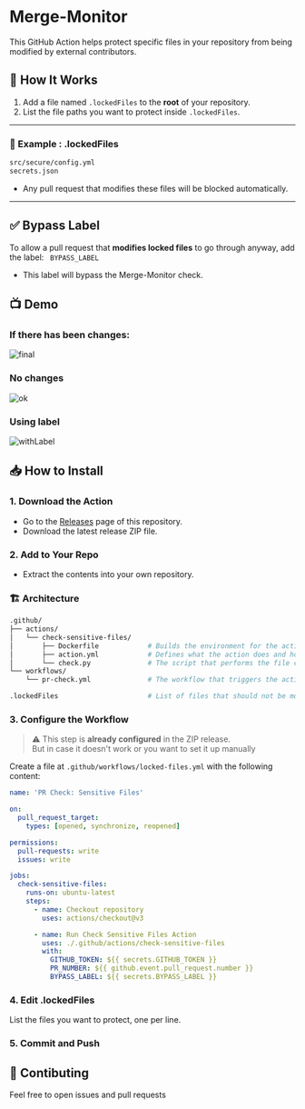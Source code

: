# Merge-Monitor

This GitHub Action helps protect specific files in your repository from being modified by external contributors.

## 🚫 How It Works

1. Add a file named `.lockedFiles` to the **root** of your repository.
2. List the file paths you want to protect inside `.lockedFiles`.

---

### 📄 Example : .lockedFiles
```bash
src/secure/config.yml
secrets.json
```
- Any pull request that modifies these files will be blocked automatically.

---

## ✅ Bypass Label

To allow a pull request that **modifies locked files** to go through anyway, add the label:
``` BYPASS_LABEL```

- This label will bypass the Merge-Monitor check.

## 📺 Demo
### If there has been changes:
![final](https://github.com/user-attachments/assets/4def21bf-2e47-4e3b-be61-8fa396cee045)

### No changes 
![ok](https://github.com/user-attachments/assets/193c153c-23dc-4e1a-a960-feb0769b3f74)

### Using label
![withLabel](https://github.com/user-attachments/assets/562f8ff4-a6e5-4d3e-8cae-a7e0dde2d5df)


## 📥 How to Install

### 1. Download the Action

- Go to the [Releases](https://github.com/your-org/your-action/releases) page of this repository.
- Download the latest release ZIP file.

### 2. Add to Your Repo

- Extract the contents into your own repository.
### 🏗️ Architecture

```bash
.github/
├── actions/
│   └── check-sensitive-files/
│       ├── Dockerfile            # Builds the environment for the action
│       ├── action.yml            # Defines what the action does and how it runs
│       └── check.py              # The script that performs the file check
└── workflows/
    └── pr-check.yml              # The workflow that triggers the action on every PR

.lockedFiles                      # List of files that should not be modified
```

### 3. Configure the Workflow

> ⚠️ This step is **already configured** in the ZIP release.  
> But in case it doesn't work or you want to set it up manually

Create a file at `.github/workflows/locked-files.yml` with the following content:

```yaml
name: 'PR Check: Sensitive Files'

on:
  pull_request_target:
    types: [opened, synchronize, reopened]

permissions:
  pull-requests: write
  issues: write

jobs:
  check-sensitive-files:
    runs-on: ubuntu-latest
    steps:
      - name: Checkout repository
        uses: actions/checkout@v3

      - name: Run Check Sensitive Files Action
        uses: ./.github/actions/check-sensitive-files
        with:
          GITHUB_TOKEN: ${{ secrets.GITHUB_TOKEN }}
          PR_NUMBER: ${{ github.event.pull_request.number }}
          BYPASS_LABEL: ${{ secrets.BYPASS_LABEL }}
```
### 4. Edit .lockedFiles
List the files you want to protect, one per line.

### 5. Commit and Push

## 🤝 Contibuting
Feel free to open issues and pull requests

